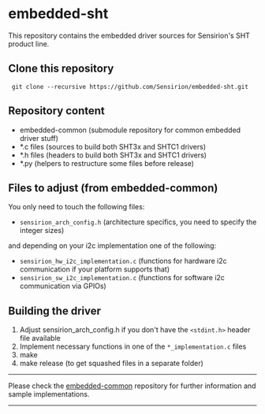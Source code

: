 # embedded-sht
This repository contains the embedded driver sources for Sensirion's
SHT product line.

## Clone this repository
```
 git clone --recursive https://github.com/Sensirion/embedded-sht.git
```

## Repository content
* embedded-common (submodule repository for common embedded driver stuff)
* *.c files (sources to build both SHT3x and SHTC1 drivers)
* *.h files (headers to build both SHT3x and SHTC1 drivers)
* *.py (helpers to restructure some files before release)

## Files to adjust (from embedded-common)
You only need to touch the following files:

* `sensirion_arch_config.h` (architecture specifics, you need to specify
the integer sizes)

and depending on your i2c implementation one of the following:

* `sensirion_hw_i2c_implementation.c` (functions for hardware i2c
communication if your platform supports that)
* `sensirion_sw_i2c_implementation.c` (functions for software i2c
communication via GPIOs)

## Building the driver
1. Adjust sensirion_arch_config.h if you don't have the `<stdint.h>` header
file available
2. Implement necessary functions in one of the `*_implementation.c` files
3. make
4. make release (to get squashed files in a separate folder)

---

Please check the [embedded-common](https://github.com/Sensirion/embedded-common)
repository for further information and sample implementations.

---
